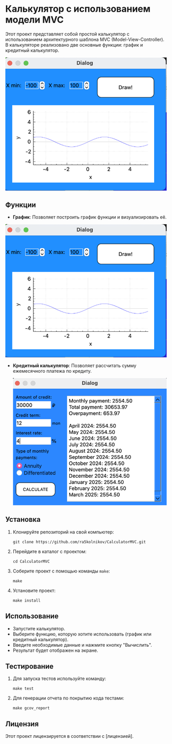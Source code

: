 # Калькулятор с использованием модели MVC

Этот проект представляет собой простой калькулятор с использованием архитектурного шаблона MVC (Model-View-Controller). В калькуляторе реализовано две основные функции: график и кредитный калькулятор.

![calc](/Calc/resources/expl_graph.png)

## Функции

- **График**: Позволяет построить график функции и визуализировать её.

![graph](/Calc/resources/expl_graph.png)
  
- **Кредитный калькулятор**: Позволяет рассчитать сумму ежемесячного платежа по кредиту.

  ![calc](Calc/resources/expl_credit.png)

## Установка

1. Клонируйте репозиторий на свой компьютер:

    ```
    git clone https://github.com/ra5kolnikov/CalculatorMVC.git
    ```

2. Перейдите в каталог с проектом:

    ```
    cd CalculatorMVC
    ```

3. Соберите проект с помощью команды `make`:

    ```
    make
    ```

4. Установите проект:

    ```
    make install
    ```

## Использование

- Запустите калькулятор.
- Выберите функцию, которую хотите использовать (график или кредитный калькулятор).
- Введите необходимые данные и нажмите кнопку "Вычислить".
- Результат будет отображен на экране.

## Тестирование

1. Для запуска тестов используйте команду:

    ```
    make test
    ```

2. Для генерации отчета по покрытию кода тестами:

    ```
    make gcov_report
    ```

## Лицензия

Этот проект лицензируется в соответствии с [лицензией].

